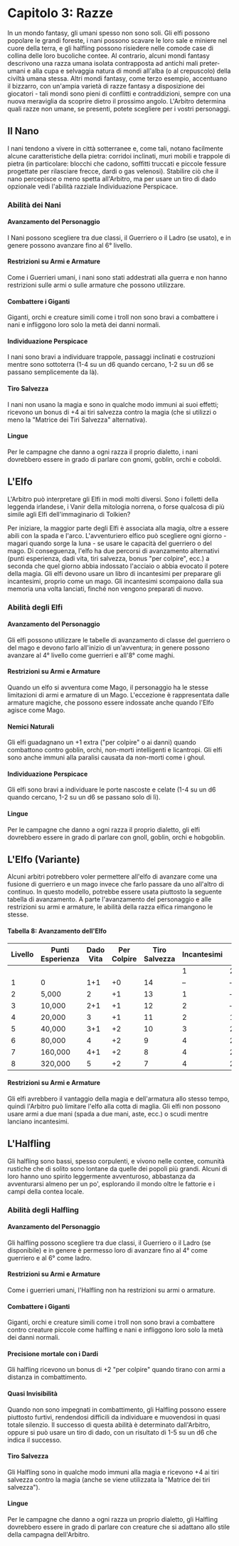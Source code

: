 # Capitolo 3: Razze


In un mondo fantasy, gli umani spesso non sono soli. Gli elfi possono popolare le grandi foreste, i nani possono scavare le loro sale e miniere nel cuore della terra, e gli halfling possono risiedere nelle comode case di collina delle loro bucoliche contee. Al contrario, alcuni mondi fantasy descrivono una razza umana isolata contrapposta ad antichi mali preter-umani e alla cupa e selvaggia natura di mondi all'alba (o al crepuscolo) della civiltà umana stessa. Altri mondi fantasy, come terzo esempio, accentuano il bizzarro, con un'ampia varietà di razze fantasy a disposizione dei giocatori - tali mondi sono pieni di conflitti e contraddizioni, sempre con una nuova meraviglia da scoprire dietro il prossimo angolo. L'Arbitro determina quali razze non umane, se presenti, potete scegliere per i vostri personaggi.

## Il Nano

I nani tendono a vivere in città sotterranee e, come tali, notano facilmente alcune caratteristiche della pietra: corridoi inclinati, muri mobili e trappole di pietra (in particolare: blocchi che cadono, soffitti truccati e piccole fessure progettate per rilasciare frecce, dardi o gas velenosi). Stabilire ciò che il nano percepisce o meno spetta all'Arbitro, ma per usare un tiro di dado opzionale vedi l'abilità razziale Individuazione Perspicace.

### Abilità dei Nani

#### Avanzamento del Personaggio

I Nani possono scegliere tra due classi, il Guerriero o il Ladro (se usato), e in genere possono avanzare fino al 6° livello.

#### Restrizioni su Armi e Armature

Come i Guerrieri umani, i nani sono stati addestrati alla guerra e non hanno restrizioni sulle armi o sulle armature che possono utilizzare.

#### Combattere i Giganti

Giganti, orchi e creature simili come i troll non sono bravi a combattere i nani e infliggono loro solo la metà dei danni normali.

#### Individuazione Perspicace

I nani sono bravi a individuare trappole, passaggi inclinati e costruzioni mentre sono sottoterra (1-4 su un d6 quando cercano, 1-2 su un d6 se passano semplicemente da là).

#### Tiro Salvezza

I nani non usano la magia e sono in qualche modo immuni ai suoi effetti; ricevono un bonus di +4 ai tiri salvezza contro la magia (che si utilizzi o meno la "Matrice dei Tiri Salvezza" alternativa). 

#### Lingue

Per le campagne che danno a ogni razza il proprio dialetto, i nani dovrebbero essere in grado di parlare con gnomi, goblin, orchi e coboldi.

## L'Elfo

L'Arbitro può interpretare gli Elfi in modi molti diversi. Sono i folletti della leggenda irlandese, i Vanir della mitologia norrena, o forse qualcosa di più simile agli Elfi dell'immaginario di Tolkien?

Per iniziare, la maggior parte degli Elfi è associata alla magia, oltre a essere abili con la spada e l'arco. L'avventuriero elfico può scegliere ogni giorno - magari quando sorge la luna - se usare le capacità del guerriero o del mago. Di conseguenza, l'elfo ha due percorsi di avanzamento alternativi (punti esperienza, dadi vita, tiri salvezza, bonus "per colpire", ecc.) a seconda che quel giorno abbia indossato l'acciaio o abbia evocato il potere della magia. Gli elfi devono usare un libro di incantesimi per preparare gli incantesimi, proprio come un mago. Gli incantesimi scompaiono dalla sua memoria una volta lanciati, finché non vengono preparati di nuovo. 

### Abilità degli Elfi

#### Avanzamento del Personaggio

Gli elfi possono utilizzare le tabelle di avanzamento di classe del guerriero o del mago e devono farlo all'inizio di un'avventura; in genere possono avanzare al 4° livello come guerrieri e all'8° come maghi.

#### Restrizioni su Armi e Armature

Quando un elfo si avventura come Mago, il personaggio ha le stesse limitazioni di armi e armature di un Mago. L'eccezione è rappresentata dalle armature magiche, che possono essere indossate anche quando l'Elfo agisce come Mago.

#### Nemici Naturali

Gli elfi guadagnano un +1 extra ("per colpire" o ai danni) quando combattono contro goblin, orchi, non-morti intelligenti e licantropi. Gli elfi sono anche immuni alla paralisi causata da non-morti come i ghoul.

#### Individuazione Perspicace

Gli elfi sono bravi a individuare le porte nascoste e celate (1-4 su un d6 quando cercano, 1-2 su un d6 se passano solo di lì).

#### Lingue

Per le campagne che danno a ogni razza il proprio dialetto, gli elfi dovrebbero essere in grado di parlare con gnoll, goblin, orchi e hobgoblin.

## L'Elfo (Variante)

Alcuni arbitri potrebbero voler permettere all'elfo di avanzare come una fusione di guerriero e un mago invece che farlo passare da uno all'altro di continuo. In questo modello, potrebbe essere usata piuttosto la seguente tabella di avanzamento. A parte l'avanzamento del personaggio e alle restrizioni su armi e armature, le abilità della razza elfica rimangono le stesse.

#### Tabella 8: Avanzamento dell'Elfo

| Livello | Punti Esperienza | Dado Vita | Per Colpire | Tiro Salvezza | Incantesimi |     |     |
| ------- | ---------------- | --------- | ----------- | ------------- | ----------- | --- | --- |
|         |                  |           |             |               | 1           | 2   | 3   |
| 1       | 0                | 1+1       | +0          | 14            | –           | –   | –   |
| 2       | 5,000            | 2         | +1          | 13            | 1           | –   | –   |
| 3       | 10,000           | 2+1       | +1          | 12            | 2           | –   | –   |
| 4       | 20,000           | 3         | +1          | 11            | 2           | 1   | –   |
| 5       | 40,000           | 3+1       | +2          | 10            | 3           | 2   | –   |
| 6       | 80,000           | 4         | +2          | 9             | 4           | 2   | –   |
| 7       | 160,000          | 4+1       | +2          | 8             | 4           | 2   | 1   |
| 8       | 320,000          | 5         | +2          | 7             | 4           | 2   | 2   |

#### Restrizioni su Armi e Armature

Gli elfi avrebbero il vantaggio della magia e dell'armatura allo stesso tempo, quindi l'Arbitro può limitare l'elfo alla cotta di maglia. Gli elfi non possono usare armi a due mani (spada a due mani, aste, ecc.) o scudi mentre lanciano incantesimi.

## L'Halfling

Gli halfling sono bassi, spesso corpulenti, e vivono nelle contee, comunità rustiche che di solito sono lontane da quelle dei popoli più grandi. Alcuni di loro hanno uno spirito leggermente avventuroso, abbastanza da avventurarsi almeno per un po', esplorando il mondo oltre le fattorie e i campi della contea locale.

### Abilità degli Halfling

#### Avanzamento del Personaggio

Gli halfling possono scegliere tra due classi, il Guerriero o il Ladro (se disponibile) e in genere è permesso loro di avanzare fino al 4° come guerriero e al 6° come ladro.

#### Restrizioni su Armi e Armature

Come i guerrieri umani, l'Halfling non ha restrizioni su armi o armature.

#### Combattere i Giganti

Giganti, orchi e creature simili come i troll non sono bravi a combattere contro creature piccole come halfling e nani e infliggono loro solo la metà dei danni normali.

#### Precisione mortale con i Dardi

Gli halfling ricevono un bonus di +2 "per colpire" quando tirano con armi a distanza in combattimento.

#### Quasi Invisibilità

Quando non sono impegnati in combattimento, gli Halfling possono essere piuttosto furtivi, rendendosi difficili da individuare e muovendosi in quasi totale silenzio. Il successo di questa abilità è determinato dall'Arbitro, oppure si può usare un tiro di dado, con un risultato di 1-5 su un d6 che indica il successo.

#### Tiro Salvezza

Gli Halfling sono in qualche modo immuni alla magia e ricevono +4 ai tiri salvezza contro la magia (anche se viene utilizzata la "Matrice dei tiri salvezza").

#### Lingue

Per le campagne che danno a ogni razza un proprio dialetto, gli Halfling dovrebbero essere in grado di parlare con creature che si adattano allo stile della campagna dell'Arbitro.
